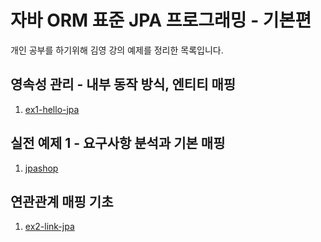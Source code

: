 # 자바 ORM 표준 JPA 프로그래밍 - 기본편
개인 공부를 하기위해 김영 강의 예제를 정리한 목록입니다.

## 영속성 관리 - 내부 동작 방식, 엔티티 매핑
1. [ex1-hello-jpa](https://github.com/jihyeon-e/study-jpa/tree/master/ex1-hello-jpa)

## 실전 예제 1 - 요구사항 분석과 기본 매핑
1. [jpashop](https://github.com/jihyeon-e/study-jpa/tree/master/jpashop)

## 연관관계 매핑 기초
1. [ex2-link-jpa](https://github.com/jihyeon-e/study-jpa/tree/master/ex2-link-jpa)


